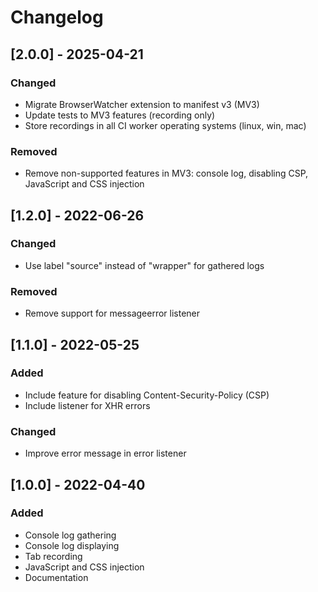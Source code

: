 # Changelog

## [2.0.0] - 2025-04-21
### Changed
- Migrate BrowserWatcher extension to manifest v3 (MV3)
- Update tests to MV3 features (recording only)
- Store recordings in all CI worker operating systems (linux, win, mac)

### Removed
- Remove non-supported features in MV3: console log, disabling CSP, JavaScript and CSS injection


## [1.2.0] - 2022-06-26
### Changed
- Use label "source" instead of "wrapper" for gathered logs

### Removed
- Remove support for messageerror listener


## [1.1.0] - 2022-05-25
### Added
- Include feature for disabling Content-Security-Policy (CSP)
- Include listener for XHR errors

### Changed
- Improve error message in error listener


## [1.0.0] - 2022-04-40
### Added
- Console log gathering
- Console log displaying
- Tab recording
- JavaScript and CSS injection
- Documentation
